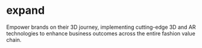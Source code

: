 # expand
Empower brands on their 3D journey, implementing cutting-edge 3D and AR technologies to enhance business outcomes across the entire fashion value chain.
